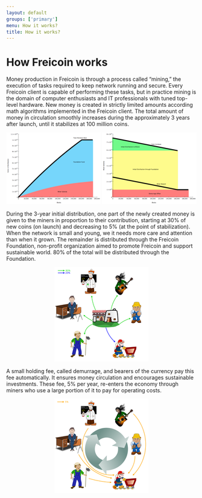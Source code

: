 ```yaml
---
layout: default
groups: ['primary']
menu: How it works?
title: How it works?
---
```


How Freicoin works
==================

Money production in Freicoin is through a process called “mining,” the execution of tasks required to keep network running and secure. Every Freicoin client is capable of performing these tasks, but in practice mining is the domain of computer enthusiasts and IT professionals with tuned top-level hardware. New money is created in strictly limited amounts according math algorithms implemented in the Freicoin client. The total amount of money in circulation smoothly increases during the approximately 3 years after launch, until it stabilizes at 100 million coins.

<p style="text-align:center"><a href="/static/images/how/coins_in_distribution.png"><img src="/static/images/how/med_coins_in_distribution.png" /></a>
<a href="/static/images/how/block_subsidy.png"><img src="/static/images/how/med_block_subsidy.png" /></a></p>

During the 3-year initial distribution, one part of the newly created money is given to the miners in proportion to their contribution, starting at 30% of new coins (on launch) and decreasing to 5% (at the point of stabilization). When the network is small and young, we it needs more care and attention than when it grown. The remainder is distributed through the Freicoin Foundation, non-profit organization aimed to promote Freicoin and support sustainable world. 80% of the total will be distributed through the Foundation.

<p style="text-align:center"><a href="/static/images/how/howfreicoinshouldworks.png"><img src="/static/images/how/med_howfreicoinshouldworks.png" /></a></p>

A small holding fee, called demurrage, and bearers of the currency pay this fee automatically. It ensures money circulation and encourages sustainable investments. These fee, 5% per year, re-enters the economy through miners who use a large portion of it to pay for operating costs.

<p style="text-align:center"><a href="/static/images/how/howfreicoinshouldworks2.png"><img src="/static/images/how/med_howfreicoinshouldworks2.png" /></a></p>
